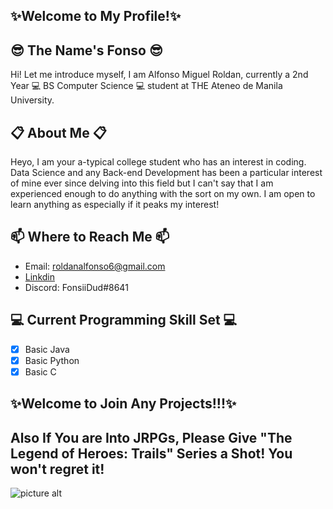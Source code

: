 ## :sparkles:Welcome to My Profile!:sparkles:

## :sunglasses: The Name's Fonso :sunglasses:

Hi! Let me introduce myself, I am Alfonso Miguel Roldan, currently a 2nd Year :computer: BS Computer Science :computer: student at THE Ateneo de Manila University.

## :clipboard: About Me :clipboard:

Heyo, I am your a-typical college student who has an interest in coding. Data Science and any Back-end Development has been a particular interest of mine ever since delving into this field but I can't say that I am experienced enough to do anything with the sort on my own. I am open to learn anything as especially if it peaks my interest!

## 📫 Where to Reach Me 📫
* Email: roldanalfonso6@gmail.com
* [Linkdin](https://www.linkedin.com/in/alfonso-roldan-9700661ba/)
* Discord: FonsiiDud#8641

## :computer: Current Programming Skill Set :computer:
- [x] Basic Java
- [x] Basic Python
- [x] Basic C

## ✨Welcome to Join Any Projects!!!✨

## Also If You are Into JRPGs, Please Give "The Legend of Heroes: Trails" Series a Shot! You won't regret it!
![picture alt](https://steamcdn-a.akamaihd.net/steam/apps/251150/capsule_616x353.jpg?t=1598571543 "Trails is the Best")

